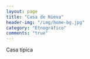 ```yaml
---
layout: page
title: "Casa de Nieva"
header-img: "/img/home-bg.jpg"
category: "Etnográfico"
comments: "true"
---
```



Casa típica





